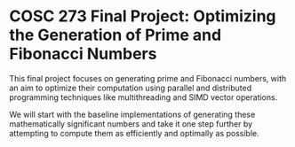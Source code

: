 # COSC 273 Final Project: Optimizing the Generation of Prime and Fibonacci Numbers

This final project focuses on generating prime and Fibonacci numbers, with an aim to optimize their computation using parallel and distributed programming techniques like multithreading and SIMD vector operations.

We will start with the baseline implementations of generating these mathematically significant numbers and take it one step further by attempting to compute them as efficiently and optimally as possible.
